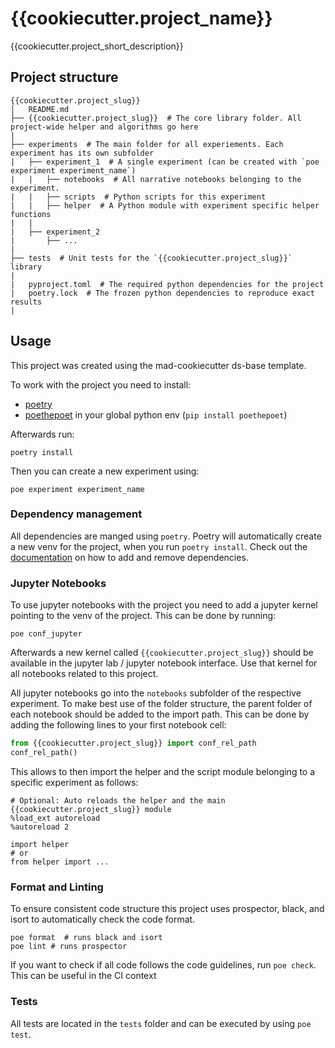 # {{cookiecutter.project_name}}

{{cookiecutter.project_short_description}}


## Project structure

```
{{cookiecutter.project_slug}}
│   README.md
├── {{cookiecutter.project_slug}}  # The core library folder. All project-wide helper and algorithms go here
|
├── experiments  # The main folder for all experiements. Each experiment has its own subfolder
|   ├── experiment_1  # A single experiment (can be created with `poe experiment experiment_name`)
|   |   ├── notebooks  # All narrative notebooks belonging to the experiment.
|   |   ├── scripts  # Python scripts for this experiment
|   |   ├── helper  # A Python module with experiment specific helper functions
|   |
|   ├── experiment_2
|       ├── ...
|
├── tests  # Unit tests for the `{{cookiecutter.project_slug}}` library
|
|   pyproject.toml  # The required python dependencies for the project
|   poetry.lock  # The frozen python dependencies to reproduce exact results
|
```

## Usage

This project was created using the mad-cookiecutter ds-base template.

To work with the project you need to install:

- [poetry](https://python-poetry.org/docs/#installation)
- [poethepoet](https://github.com/nat-n/poethepoet) in your global python env (`pip install poethepoet`)

Afterwards run:

```
poetry install
```

Then you can create a new experiment using:

```
poe experiment experiment_name
```


### Dependency management

All dependencies are manged using `poetry`.
Poetry will automatically create a new venv for the project, when you run `poetry install`.
Check out the [documentation](https://python-poetry.org/docs/basic-usage/) on how to add and remove dependencies.


### Jupyter Notebooks

To use jupyter notebooks with the project you need to add a jupyter kernel pointing to the venv of the project.
This can be done by running:

```
poe conf_jupyter
```

Afterwards a new kernel called `{{cookiecutter.project_slug}}` should be available in the jupyter lab / jupyter notebook interface.
Use that kernel for all notebooks related to this project.

All jupyter notebooks go into the `notebooks` subfolder of the respective experiment.
To make best use of the folder structure, the parent folder of each notebook should be added to the import path.
This can be done by adding the following lines to your first notebook cell:

```python
from {{cookiecutter.project_slug}} import conf_rel_path
conf_rel_path()
```

This allows to then import the helper and the script module belonging to a specific experiment as follows:

```
# Optional: Auto reloads the helper and the main {{cookiecutter.project_slug}} module
%load_ext autoreload
%autoreload 2

import helper
# or
from helper import ...
```

### Format and Linting

To ensure consistent code structure this project uses prospector, black, and isort to automatically check the code format.

```
poe format  # runs black and isort
poe lint # runs prospector
```

If you want to check if all code follows the code guidelines, run `poe check`.
This can be useful in the CI context


### Tests

All tests are located in the `tests` folder and can be executed by using `poe test`.
